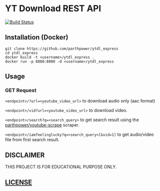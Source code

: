 # YT Download REST API

[![Build Status](https://travis-ci.com/parthpower/ytdl_express.svg?branch=master)](https://travis-ci.com/parthpower/ytdl_express)

## Installation (Docker)

```
git clone https://github.com/parthpower/ytdl_express
cd ytdl_express
docker build -t <username>/ytdl_express .
docker run -p 8080:8080 -d <username>/ytdl_express
```

## Usage

### GET Request

`<endpoint>/?url=<youtube_video_url>` to download audio only (aac format)

`<endpoint>/vid?url=<youtube_video_url>` to download video.

`<endpoint>/search?q=<search_query>` to get search result using the [parthpower/youtube-scrape](https://github.com/parthpower/youtube-scrape) scraper.

`<endpoint>/iamfeelinglucky?q=<search_query>[&vid=1]` to get audio/video file from first search result.

## DISCLAIMER

THIS PROJECT IS FOR EDUCATIONAL PURPOSE ONLY.

## [LICENSE](/LICENSE)
